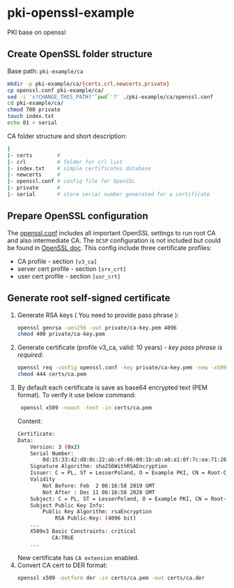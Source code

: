 # pki-openssl-example
PKI base on openssl

## Create OpenSSL folder structure
Base path:  `pki-example/ca`

```bash
mkdir -p pki-example/ca/{certs,crl,newcerts,private}
cp openssl.conf pki-example/ca/
sed -i 's?CHANGE_THIS_PATH?'`pwd`'?' ./pki-example/ca/openssl.conf
cd pki-example/ca/
chmod 700 private
touch index.txt
echo 01 > serial
```

CA folder structure and short description:

```bash
|
|- certs        #
|- crl          # folder for crl list
|- index.txt    # simple certificates database
|- newcerts     #
|- openssl.conf # config file for OpenSSL
|- private      #
|- serial       # store serial number generated for a certificate
```
## Prepare OpenSSL configuration
The [openssl.conf](openssl.conf) includes all important OpenSSL settings to run root CA and also intermediate CA. The `OCSP` configuration is not included but could be found in [OpenSSL doc](https://www.openssl.org/docs/).
 This config include three certificate profiles:
 - CA profile - section `[v3_ca]`
 - server cert profile - section `[srv_crt]`
 - user cert profile - section  `[usr_crt]`

## Generate root self-signed certificate

1.  Generate RSA keys ( You need to provide pass phrase ):
    ```bash
    openssl genrsa -aes256 -out private/ca-key.pem 4096
    chmod 400 private/ca-key.pem
    ```
2.  Generate certificate (profile v3_ca, valid: 10 years) - *key pass phrase is required*:
    ```bash
    openssl req -config openssl.conf -key private/ca-key.pem -new -x509 -days 3650 -sha256 -extensions v3_ca -out certs/ca.pem
    chmod 444 certs/ca.pem
    ```
3.  By default each certificate is save as base64 encrypted text (PEM format). To verify it use below command:
    ```bash
     openssl x509 -noout -text -in certs/ca.pem
    ```
    Content:
    ```bash
    Certificate:
    Data:
        Version: 3 (0x2)
        Serial Number:
            0d:15:33:42:d8:0c:22:ab:ef:06:00:1b:ab:a0:a1:0f:7c:ea:71:26
        Signature Algorithm: sha256WithRSAEncryption
        Issuer: C = PL, ST = LesserPoland, O = Example PKI, CN = Root-CA
        Validity
            Not Before: Feb  2 06:16:58 2019 GMT
            Not After : Dec 11 06:16:58 2028 GMT
        Subject: C = PL, ST = LesserPoland, O = Example PKI, CN = Root-CA
        Subject Public Key Info:
            Public Key Algorithm: rsaEncryption
                RSA Public-Key: (4096 bit)
        ...
        X509v3 Basic Constraints: critical
               CA:TRUE
        ...
    ```
    New certificate has `CA extension` enabled.
4.  Convert CA cert to DER format:
    ```bash
    openssl x509 -outform der -in certs/ca.pem -out certs/ca.der
    ```
